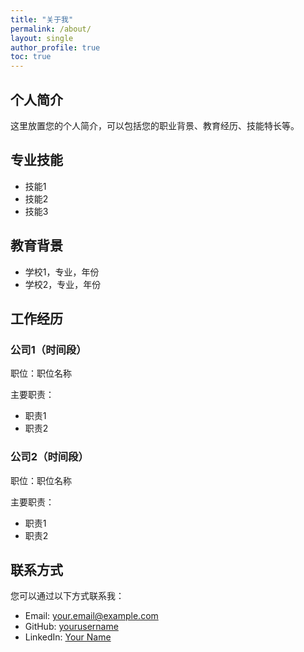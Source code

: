 ```yaml
---
title: "关于我"
permalink: /about/
layout: single
author_profile: true
toc: true
---
```


## 个人简介

这里放置您的个人简介，可以包括您的职业背景、教育经历、技能特长等。

## 专业技能

- 技能1
- 技能2
- 技能3

## 教育背景

- 学校1，专业，年份
- 学校2，专业，年份

## 工作经历

### 公司1（时间段）

职位：职位名称

主要职责：
- 职责1
- 职责2

### 公司2（时间段）

职位：职位名称

主要职责：
- 职责1
- 职责2

## 联系方式

您可以通过以下方式联系我：

- Email: your.email@example.com
- GitHub: [yourusername](https://github.com/yourusername)
- LinkedIn: [Your Name](https://linkedin.com/in/yourusername) 